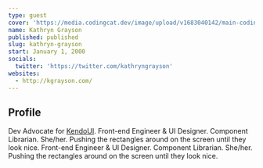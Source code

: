 ```yaml
---
type: guest
cover: 'https://media.codingcat.dev/image/upload/v1683040142/main-codingcatdev-photo/podcast-guest/kathryngrayson'
name: Kathryn Grayson
published: published
slug: kathryn-grayson
start: January 1, 2000
socials:
  twitter: 'https://twitter.com/kathryngrayson'
websites:
  - http://kgrayson.com/
---
```


## Profile

Dev Advocate for [KendoUI](https://twitter.com/KendoUI). Front-end Engineer & UI Designer. Component Librarian. She/her. Pushing the rectangles around on the screen until they look nice. Front-end Engineer & UI Designer. Component Librarian. She/her. Pushing the rectangles around on the screen until they look nice.
